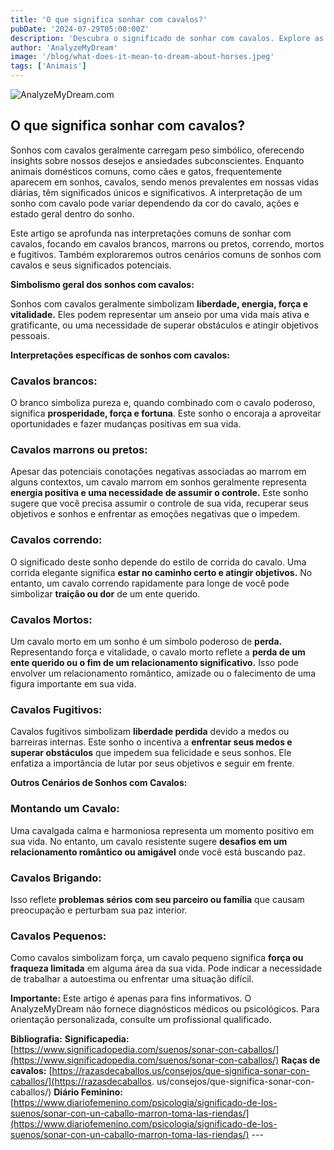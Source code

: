 ```yaml
---
title: 'O que significa sonhar com cavalos?'
pubDate: '2024-07-29T05:00:00Z'
description: 'Descubra o significado de sonhar com cavalos. Explore as interpretações de cavalos brancos, marrons, correndo, mortos e fugitivos.'
author: 'AnalyzeMyDream'
image: '/blog/what-does-it-mean-to-dream-about-horses.jpeg'
tags: ['Animais']
---
```


![AnalyzeMyDream.com](/blog/what-does-it-mean-to-dream-about-horses.jpeg)

## O que significa sonhar com cavalos?

Sonhos com cavalos geralmente carregam peso simbólico, oferecendo insights sobre nossos desejos e ansiedades subconscientes. Enquanto animais domésticos comuns, como cães e gatos, frequentemente aparecem em sonhos, cavalos, sendo menos prevalentes em nossas vidas diárias, têm significados únicos e significativos. A interpretação de um sonho com cavalo pode variar dependendo da cor do cavalo, ações e estado geral dentro do sonho.

Este artigo se aprofunda nas interpretações comuns de sonhar com cavalos, focando em cavalos brancos, marrons ou pretos, correndo, mortos e fugitivos. Também exploraremos outros cenários comuns de sonhos com cavalos e seus significados potenciais.

**Simbolismo geral dos sonhos com cavalos:**

Sonhos com cavalos geralmente simbolizam **liberdade, energia, força e vitalidade.** Eles podem representar um anseio por uma vida mais ativa e gratificante, ou uma necessidade de superar obstáculos e atingir objetivos pessoais.

**Interpretações específicas de sonhos com cavalos:**

### Cavalos brancos:

O branco simboliza pureza e, quando combinado com o cavalo poderoso, significa **prosperidade, força e fortuna**. Este sonho o encoraja a aproveitar oportunidades e fazer mudanças positivas em sua vida.

### Cavalos marrons ou pretos:

Apesar das potenciais conotações negativas associadas ao marrom em alguns contextos, um cavalo marrom em sonhos geralmente representa **energia positiva e uma necessidade de assumir o controle.** Este sonho sugere que você precisa assumir o controle de sua vida, recuperar seus objetivos e sonhos e enfrentar as emoções negativas que o impedem.

### Cavalos correndo:

O significado deste sonho depende do estilo de corrida do cavalo. Uma corrida elegante significa **estar no caminho certo e atingir objetivos.** No entanto, um cavalo correndo rapidamente para longe de você pode simbolizar **traição ou dor** de um ente querido. 

### Cavalos Mortos: 

Um cavalo morto em um sonho é um símbolo poderoso de **perda.** Representando força e vitalidade, o cavalo morto reflete a **perda de um ente querido ou o fim de um relacionamento significativo.** Isso pode envolver um relacionamento romântico, amizade ou o falecimento de uma figura importante em sua vida.

### Cavalos Fugitivos: 

Cavalos fugitivos simbolizam **liberdade perdida** devido a medos ou barreiras internas. Este sonho o incentiva a **enfrentar seus medos e superar obstáculos** que impedem sua felicidade e seus sonhos. Ele enfatiza a importância de lutar por seus objetivos e seguir em frente.

**Outros Cenários de Sonhos com Cavalos:**

### Montando um Cavalo:

Uma cavalgada calma e harmoniosa representa um momento positivo em sua vida. No entanto, um cavalo resistente sugere **desafios em um relacionamento romântico ou amigável** onde você está buscando paz.

### Cavalos Brigando:

Isso reflete **problemas sérios com seu parceiro ou família** que causam preocupação e perturbam sua paz interior.

### Cavalos Pequenos:

Como cavalos simbolizam força, um cavalo pequeno significa **força ou fraqueza limitada** em alguma área da sua vida. Pode indicar a necessidade de trabalhar a autoestima ou enfrentar uma situação difícil.

**Importante:** Este artigo é apenas para fins informativos. O AnalyzeMyDream não fornece diagnósticos médicos ou psicológicos. Para orientação personalizada, consulte um profissional qualificado.

**Bibliografia:** **Significapedia:** [https://www.significadopedia.com/suenos/sonar-con-caballos/](https://www.significadopedia.com/suenos/sonar-con-caballos/) **Raças de cavalos:** [https://razasdecaballos.us/consejos/que-significa-sonar-con-caballos/](https://razasdecaballos. us/consejos/que-significa-sonar-con-caballos/) **Diário Feminino:** [https://www.diariofemenino.com/psicologia/significado-de-los-suenos/sonar-con-un-caballo-marron-toma-las-riendas/](https://www.diariofemenino.com/psicologia/significado-de-los-suenos/sonar-con-un-caballo-marron-toma-las-riendas/) ---
